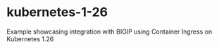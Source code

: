 # kubernetes-1-26
Example showcasing integration with BIGIP using Container Ingress on Kubernetes 1.26
